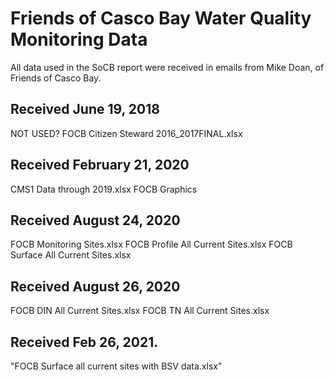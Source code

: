# Friends of Casco Bay Water Quality Monitoring Data

All data used in the SoCB report were received in emails from Mike Doan, 
of Friends of Casco Bay.

## Received June 19, 2018
 NOT USED? FOCB Citizen Steward 2016_2017FINAL.xlsx

## Received February 21, 2020
CMS1 Data through 2019.xlsx
FOCB Graphics

## Received August 24, 2020
FOCB Monitoring Sites.xlsx
FOCB Profile All Current Sites.xlsx
FOCB Surface All Current Sites.xlsx

## Received August 26, 2020
FOCB DIN All Current Sites.xlsx
FOCB TN All Current Sites.xlsx

## Received Feb 26, 2021.
"FOCB Surface all current sites with BSV data.xlsx"





